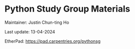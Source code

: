 # Python Study Group Materials

Maintainer: Justin Chun-ting Ho

Last update: 13-04-2024

EtherPad: https://pad.carpentries.org/pythonsg
